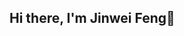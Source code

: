 ## Hi there, I'm Jinwei Feng👋

<!--
**fengjnw/fengjnw** is a ✨ _special_ ✨ repository because its `README.md` (this file) appears on your GitHub profile.


🎓 Current student at University of London (BSc Computer Science, Goldsmiths)  
🔬 Interested in: Theoretical CS, Cryptography, Algorithms  
📚 Also studying MITx MicroMasters in Data Science  

Here you'll find selected coursework projects, personal experiments, and research explorations.

> “Stay curious, keep building.”

📫 [fengjnw@gmail.com]
